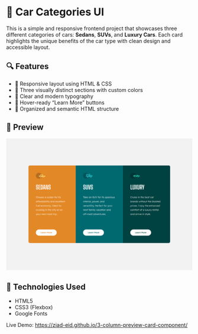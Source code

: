 # 🚗 Car Categories UI

This is a simple and responsive frontend project that showcases three different categories of cars: **Sedans**, **SUVs**, and **Luxury Cars**. Each card highlights the unique benefits of the car type with clean design and accessible layout.

## 🔍 Features

- 🔹 Responsive layout using HTML & CSS
- 🔹 Three visually distinct sections with custom colors
- 🔹 Clear and modern typography
- 🔹 Hover-ready “Learn More” buttons
- 🔹 Organized and semantic HTML structure

## 📸 Preview

![Project Screenshot](./Screenshot.png)

## 🧱 Technologies Used

- HTML5
- CSS3 (Flexbox)
- Google Fonts

 Live Demo:
 https://ziad-eid.github.io/3-column-preview-card-component/
